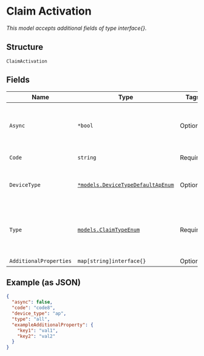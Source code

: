 
# Claim Activation

*This model accepts additional fields of type interface{}.*

## Structure

`ClaimActivation`

## Fields

| Name | Type | Tags | Description |
|  --- | --- | --- | --- |
| `Async` | `*bool` | Optional | Whether to do a async claim process<br>**Default**: `false` |
| `Code` | `string` | Required | Activation code |
| `DeviceType` | [`*models.DeviceTypeDefaultApEnum`](../../doc/models/device-type-default-ap-enum.md) | Optional | enum: `ap`, `gateway`, `switch`<br>**Default**: `"ap"` |
| `Type` | [`models.ClaimTypeEnum`](../../doc/models/claim-type-enum.md) | Required | what to claim. enum: `all`, `inventory`, `license`<br>**Default**: `"all"` |
| `AdditionalProperties` | `map[string]interface{}` | Optional | - |

## Example (as JSON)

```json
{
  "async": false,
  "code": "code8",
  "device_type": "ap",
  "type": "all",
  "exampleAdditionalProperty": {
    "key1": "val1",
    "key2": "val2"
  }
}
```

